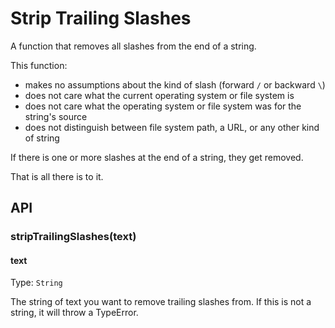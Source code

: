 # Strip Trailing Slashes

A function that removes all slashes from the end of a string.

This function:

-   makes no assumptions about the kind of slash (forward `/` or backward `\`)
-   does not care what the current operating system or file system is
-   does not care what the operating system or file system was for the string's source
-   does not distinguish between file system path, a URL, or any other kind of string

If there is one or more slashes at the end of a string, they get removed.

That is all there is to it.

## API

### stripTrailingSlashes(text)

#### text

Type: `String`

The string of text you want to remove trailing slashes from. If this is not a string, it will throw a TypeError.
